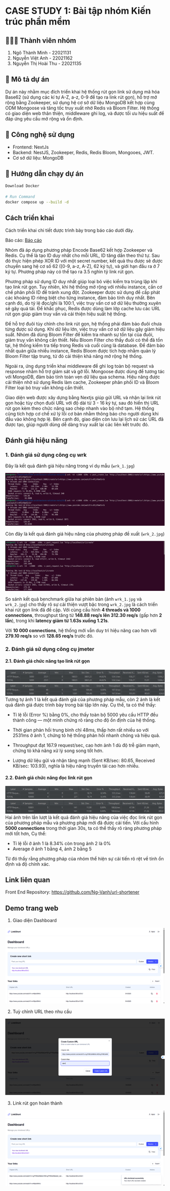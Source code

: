 # CASE STUDY 1: Bài tập nhóm Kiến trúc phần mềm

## 🧑‍🤝‍🧑 Thành viên nhóm

1. Ngô Thành Minh - 22021131 
2. Nguyễn Việt Anh - 22021162
3. Nguyễn Thị Hoài Thu - 22021135

## 📌 Mô tả dự án

Dự án này nhằm mục đích triển khai hệ thống rút gọn link sử dụng mã hóa Base62 (sử dụng các kí tự A-Z, a-z, 0-9 để tạo ra link rút gọn), hỗ trợ mở rộng bằng Zookeeper, sử dụng hệ cơ sở dữ liệu MongoDB kết hợp cùng ODM Mongoose và tăng tốc truy xuất nhờ Redis và Bloom Filter. Hệ thống có giao diện web thân thiện, middleware ghi log, và được tối ưu hiệu suất để đáp ứng yêu cầu mở rộng và ổn định.

## 🚀 Công nghệ sử dụng

- Frontend: NextJs
- Backend: NestJS, Zookeeper, Redis, Redis Bloom, Mongooes, JWT.
- Cơ sở dữ liệu: MongoDB

## 📝 Hướng dẫn chạy dự án

```bash
Download Docker

# Run Command
docker compose up --build -d

```

## Cách triển khai

Cách triển khai chi tiết được trình bày trong báo cáo dưới đây.

Báo cáo: [Báo cáo](https://drive.google.com/file/d/1lQ2i6yCbkzinb4crpFuIkFeWHLt4qOhx/view)

Nhóm đã áp dụng phương pháp Encode Base62 kết hợp Zookeeper và Redis. Cụ thể là tạo ID duy nhất cho mỗi URL, ID tăng dần theo thứ tự. Sau đó thực hiện phép XOR ID với một secret number, kết quả thu được sẽ được chuyển sang hệ cơ số 62 ([0-9, a-z, A-Z], 62 ký tự), và giới hạn đầu ra ở 7 ký tự. Phương pháp này có thể tạo ra 3.5 nghìn tỷ link rút gọn.

Phương pháp sử dụng ID duy nhất giúp loại bỏ việc kiểm tra trùng lặp khi tạo link rút gọn. Tuy nhiên, khi hệ thống mở rộng với nhiều instance, cần cơ chế phân phối ID để tránh xung đột. Zookeeper được sử dụng để cấp phát các khoảng ID riêng biệt cho từng instance, đảm bảo tính duy nhất. Bên cạnh đó, do tỷ lệ đọc/ghi là 100:1, việc truy vấn cơ sở dữ liệu thường xuyên sẽ gây quá tải. Để khắc phục, Redis được dùng làm lớp cache lưu các URL rút gọn giúp giảm truy vấn và cải thiện hiệu suất hệ thống.

Để hỗ trợ đuôi tùy chỉnh cho link rút gọn, hệ thống phải đảm bảo đuôi chưa từng được sử dụng. Khi dữ liệu lớn, việc truy vấn cơ sở dữ liệu gây giảm hiệu suất. Nhóm đã dùng Bloom Filter để kiểm tra nhanh sự tồn tại của đuôi, giảm truy vấn không cần thiết. Nếu Bloom Filter cho thấy đuôi có thể đã tồn tại, hệ thống kiểm tra tiếp trong Redis và cuối cùng là database. Để đảm bảo nhất quán giữa nhiều instance, Redis Bloom được tích hợp nhằm quản lý Bloom Filter tập trung, từ đó cải thiện khả năng mở rộng hệ thống.

Ngoài ra, ứng dụng triển khai middleware để ghi log toàn bộ request và response nhằm hỗ trợ giám sát và gỡ lỗi. Mongoose được dùng để tương tác với MongoDB, đảm bảo tính toàn vẹn dữ liệu qua schema. Hiệu năng được cải thiện nhờ sử dụng Redis làm cache, Zookeeper phân phối ID và Bloom Filter loại bỏ truy vấn không cần thiết. 

Giao diện web được xây dựng bằng Nextjs giúp gửi URL và nhận lại link rút gọn hoặc tùy chọn đuôi URL với độ dài từ 3 - 16 ký tự, sau đó hiển thị URL rút gọn kèm theo chức năng sao chép nhanh vào bộ nhớ tạm. Hệ thống cũng tích hợp cơ chế xử lý lỗi cơ bản nhằm thông báo cho người dùng khi đầu vào không hợp lệ. Bên cạnh đó, giao diện còn lưu lại lịch sử các URL đã được tạo, giúp người dùng dễ dàng truy xuất lại các liên kết trước đó.

## Đánh giá hiệu năng

### 1. Đánh giá sử dụng công cụ wrk
Đây là kết quả đánh giá hiệu năng trong ví dụ mẫu (`wrk_1.jpg`)

![wrk_1](.\images\wrk_1.jpg)

Còn đây là kết quả đánh giá hiệu năng của phương pháp đề xuất (`wrk_2.jpg`)

![wrk_2](.\images\wrk_2.jpg)

So sánh kết quả benchmark giữa hai phiên bản (ảnh `wrk_1.jpg` và `wrk_2.jpg`) cho thấy rõ sự cải thiện vượt bậc trong `wrk_2.jpg` là cách triển khai rút gọn link đã đề cập. Với cùng cấu hình **4 threads và 1000 connections**, throughput tăng từ **148.88 req/s lên 312.30 req/s** (gấp hơn **2 lần**), trong khi **latency giảm từ 1.63s xuống 1.21s**.  

Với **10 000 connections**, hệ thống mới vẫn duy trì hiệu năng cao hơn với **279.10 req/s** so với **128.65 req/s** trước đó.

### 2. Đánh giá sử dụng công cụ jmeter
#### 2.1. Đánh giá chức năng tạo link rút gọn
![jmeter_1-1](.\images\jmeter_1-1.png)
![jmeter_1-2](.\images\jmeter_1-2.png)
Tương tự ảnh 1 là kết quả đánh giá của phương pháp mẫu, còn 2 ảnh là kết quả đánh giá được trình bày trong bài tập lớn này. Cụ thể, ta có thể thấy:

- Tỉ lệ lỗi (Error %) bằng 0%, cho thấy toàn bộ 5000 yêu cầu HTTP đều thành công — một minh chứng rõ ràng cho độ ổn định của hệ thống.

- Thời gian phản hồi trung bình chỉ 48ms, thấp hơn rất nhiều so với 2531ms ở ảnh 1, chứng tỏ hệ thống phản hồi nhanh chóng và hiệu quả.

- Throughput đạt 167.9 request/sec, cao hơn ảnh 1 dù độ trễ giảm mạnh, chứng tỏ khả năng xử lý song song tốt hơn.

- Lượng dữ liệu gửi và nhận tăng mạnh (Sent KB/sec: 80.65, Received KB/sec: 103.93), nghĩa là hiệu năng truyền tải cao hơn nhiều.

#### 2.2. Đánh giá chức năng đọc link rút gọn
![jmeter_2-1](.\images\jmeter_2-1.png)
![jmeter_2-2](.\images\jmeter_2-2.png)
Hai ảnh trên lần lượt là kết quả đánh giá hiệu năng của việc đọc link rút gọn của phương pháp mẫu và phương pháp mới đã được cải tiến. Với cấu hình **5000 connections** trong thời gian 30s, ta có thể thấy rõ ràng phương pháp mới tốt hơn, Cụ thể:
- Tỉ lệ lỗi ở ảnh 1 là 8.34% còn trong ảnh 2 là 0%
- Average ở ảnh 1 bằng 4, ảnh 2 bằng 5


Từ đó thấy rằng phương pháp của nhóm thể hiện sự cải tiến rõ rệt về tính ổn định và độ chính xác.

## Link liên quan

Front End Repository: https://github.com/Ng-Vanh/url-shortener

## Demo trang web
1. Giao diện Dashboard

![Dashboard](./images/screen_short_1.png)

2. Tuỳ chỉnh URL theo nhu cầu

![Customize](./images/screen_short_2.png)

3. Link rút gọn hoàn thành

![Done](./images/screen_short_3.png)



